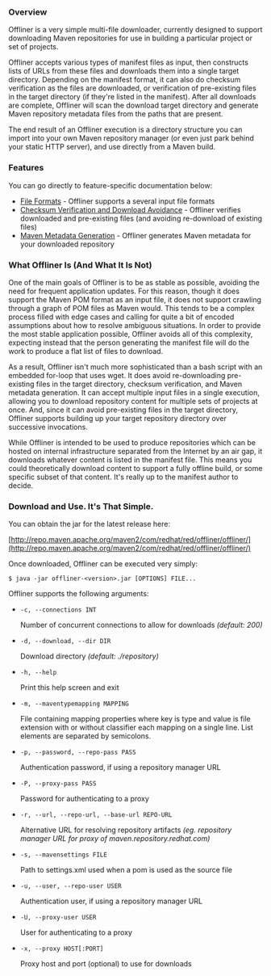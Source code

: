 ---
---

### Overview

Offliner is a very simple multi-file downloader, currently designed to support downloading Maven repositories for use in building a particular project or set of projects. 

Offliner accepts various types of manifest files as input, then constructs lists of URLs from these files and downloads them into a single target directory. Depending on the manifest format, it can also do checksum verification as the files are downloaded, or verification of pre-existing files in the target directory (if they're listed in the manifest). After all downloads are complete, Offliner will scan the download target directory and generate Maven repository metadata files from the paths that are present.

The end result of an Offliner execution is a directory structure you can import into your own Maven repository manager (or even just park behind your static HTTP server), and use directly from a Maven build.

### Features

You can go directly to feature-specific documentation below:

* [File Formats](features/formats.html) - Offliner supports a several input file formats
* [Checksum Verification and Download Avoidance](features/checksums-and-avoidance.html) - Offliner verifies downloaded and pre-existing files (and avoiding re-download of existing files)
* [Maven Metadata Generation](features/metadata.html) - Offliner generates Maven metadata for your downloaded repository

### What Offliner Is (And What It Is Not)

One of the main goals of Offliner is to be as stable as possible, avoiding the need for frequent application updates. For this reason, though it does support the Maven POM format as an input file, it does not support crawling through a graph of POM files as Maven would. This tends to be a complex process filled with edge cases and calling for quite a bit of encoded assumptions about how to resolve ambiguous situations. In order to provide the most stable application possible, Offliner avoids all of this complexity, expecting instead that the person generating the manifest file will do the work to produce a flat list of files to download.

As a result, Offliner isn't much more sophisticated than a bash script with an embedded for-loop that uses wget. It does avoid re-downloading pre-existing files in the target directory, checksum verification, and Maven metadata generation. It can accept multiple input files in a single execution, allowing you to download repository content for multiple sets of projects at once. And, since it can avoid pre-existing files in the target directory, Offliner supports building up your target repository directory over successive invocations.

While Offliner is intended to be used to produce repositories which can be hosted on internal infrastructure separated from the Internet by an air gap, it downloads whatever content is listed in the manifest file. This means you could theoretically download content to support a fully offline build, or some specific subset of that content. It's really up to the manifest author to decide.

### Download and Use. It's That Simple.

You can obtain the jar for the latest release here:

[http://repo.maven.apache.org/maven2/com/redhat/red/offliner/offliner/](http://repo.maven.apache.org/maven2/com/redhat/red/offliner/offliner/)

Once downloaded, Offliner can be executed very simply:

    $ java -jar offliner-<version>.jar [OPTIONS] FILE...

Offliner supports the following arguments:

  * `-c, --connections INT`

    Number of concurrent connections to allow for downloads *(default: 200)*

  * `-d, --download, --dir DIR`

    Download directory *(default: ./repository)*

  * `-h, --help`

    Print this help screen and exit

  * `-m, --maventypemapping MAPPING`

    File containing mapping properties where key is type and value is file extension with or without classifier each mapping on a single line. List elements are separated by semicolons.

  * `-p, --password, --repo-pass PASS`

    Authentication password, if using a repository manager URL

  * `-P, --proxy-pass PASS`

    Password for authenticating to a proxy

  * `-r, --url, --repo-url, --base-url REPO-URL`

    Alternative URL for resolving repository artifacts *(eg. repository manager URL for proxy of maven.repository.redhat.com)*

  * `-s, --mavensettings FILE`

    Path to settings.xml used when a pom is used as the source file

  * `-u, --user, --repo-user USER`

    Authentication user, if using a repository manager URL

  * `-U, --proxy-user USER`

    User for authenticating to a proxy

  * `-x, --proxy HOST[:PORT]`

    Proxy host and port (optional) to use for downloads


